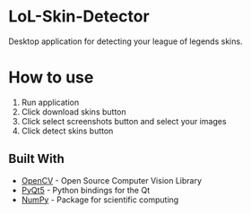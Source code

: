# LoL-Skin-Detector
Desktop application for detecting your league of legends skins.

# How to use
1) Run application
2) Click download skins button
3) Click select screenshots button and select your images
4) Click detect skins button

## Built With
* [OpenCV](https://opencv.org/) - Open Source Computer Vision Library
* [PyQt5](https://sourceforge.net/projects/pyqt/) - Python bindings for the Qt
* [NumPy](http://www.numpy.org/) - Package for scientific computing
